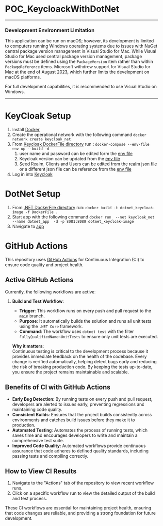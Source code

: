 # POC_KeycloackWithDotNet

---

### Development Environment Limitation

This application can be run on macOS; however, its development is limited to computers running Windows operating systems due to issues with NuGet central package version management in Visual Studio for Mac. While Visual Studio for Mac used central package version management, package versions must be defined using the `PackageVersion` item rather than within `PackageReference` items. Microsoft withdrew support for Visual Studio for Mac at the end of August 2023, which further limits the development on macOS platforms. 

For full development capabilities, it is recommended to use Visual Studio on Windows.

---

# KeyCloak Setup
1. Install [Docker](https://www.docker.com/products/docker-desktop/)
1. Create the operational network with the following command `docker network create keycloak_net`
1. From [Keycloak DockerFile directory](/KeyCloak/) run : `docker-compose --env-file env up --build -d`
   1. user name and password can be edited form the [env file](/KeyCloak/env)
   1. Keycloak version can be updated from the [env file](/KeyCloak/env)
   1. Seed Realm, Clients and Users can be edited from the [realm json file](/KeyCloak/Multiplied.json) or a different json file can be reference from the [env file](/KeyCloak/env)
1. Log in into [Keycloak](http://localhost:8080/admin)

# DotNet Setup
1. From [.NET DockerFile directory](/KeyCloakIntegration/) run: `docker build -t dotnet_keycloak-image -f DockerFile .`
1. Start app with the following command `docker run  --net keycloak_net --name dotnet_app  -d -p 8081:8080 dotnet_keycloak-image`
1. Navigate to [app](http://localhost:8081/)

# GitHub Actions

This repository uses [GitHub Actions](https://github.com/features/actions) for Continuous Integration (CI) to ensure code quality and project health.

## Active GitHub Actions

Currently, the following workflows are active:

1. **Build and Test Workflow**:
   - **Trigger**: This workflow runs on every push and pull request to the `main` branch.
   - **Purpose**: It automatically builds the solution and runs all unit tests using the `.NET Core` framework.
   - **Command**: The workflow uses `dotnet test` with the filter `FullyQualifiedName~UnitTests` to ensure only unit tests are executed.

   **Why it matters**:  
   Continuous testing is critical to the development process because it provides immediate feedback on the health of the codebase. Every change is verified automatically, helping detect bugs early and reducing the risk of breaking production code. By keeping the tests up-to-date, you ensure the project remains maintainable and scalable.

## Benefits of CI with GitHub Actions

- **Early Bug Detection**: By running tests on every push and pull request, developers are alerted to issues early, preventing regressions and maintaining code quality.
- **Consistent Builds**: Ensures that the project builds consistently across environments and catches build issues before they make it to production.
- **Automated Testing**: Automates the process of running tests, which saves time and encourages developers to write and maintain a comprehensive test suite.
- **Improved Code Quality**: Automated workflows provide continuous assurance that code adheres to defined quality standards, including passing tests and compiling correctly.

## How to View CI Results

1. Navigate to the "Actions" tab of the repository to view recent workflow runs.
2. Click on a specific workflow run to view the detailed output of the build and test process.

These CI workflows are essential for maintaining project health, ensuring that code changes are reliable, and providing a strong foundation for future development.
